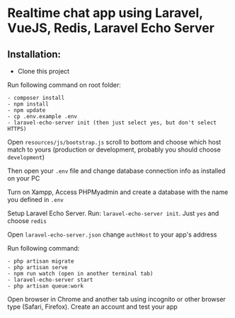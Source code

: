 # Realtime chat app using Laravel, VueJS, Redis, Laravel Echo Server

## Installation:
- Clone this project

Run following command on root folder:

    - composer install
    - npm install
    - npm update
	- cp .env.example .env
	- laravel-echo-server init (then just select yes, but don't select HTTPS)

Open `resources/js/bootstrap.js` scroll to bottom and choose which host match to yours (production or development, probably you should choose `development`)

Then open your `.env` file and change database connection info as installed on your PC

Turn on Xampp, Access PHPMyadmin and create a database with the name you defined in `.env`

Setup Laravel Echo Server. Run: `laravel-echo-server init`. Just `yes` and choose `redis`

Open `laravel-echo-server.json` change `authHost` to your app's address

Run following command: 

	- php artisan migrate
	- php artisan serve
	- npm run watch (open in another terminal tab)
	- laravel-echo-server start
    - php artisan queue:work

Open browser in Chrome and another tab using incognito or other browser type (Safari, Firefox). Create an account and test your app

